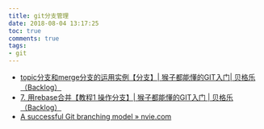 ```yaml
---
title: git分支管理
date: 2018-08-04 13:17:25
toc: true
comments: true
tags:
- git
---
```


- [topic分支和merge分支的运用实例【分支】| 猴子都能懂的GIT入门| 贝格乐（Backlog）](https://backlog.com/git-tutorial/cn/stepup/stepup1_5.html)
- [7. 用rebase合并【教程1 操作分支】| 猴子都能懂的GIT入门 | 贝格乐（Backlog）](https://backlog.com/git-tutorial/cn/stepup/stepup2_8.html)
- [A successful Git branching model » nvie.com](https://nvie.com/posts/a-successful-git-branching-model/)